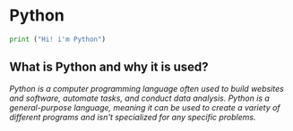 # Python

```python
print ("Hi! i'm Python")
```
## What is Python and why it is used?

*Python is a computer programming language often used to build websites and software, automate tasks, and conduct data analysis. Python is a general-purpose language, meaning it can be used to create a variety of different programs and isn't specialized for any specific problems.*

